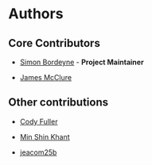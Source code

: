 # Authors

## Core Contributors

* [Simon Bordeyne](https://github.com/Dogeek) - **Project Maintainer**

* [James McClure](https://github.com/PeanutbutterWarrior)

## Other contributions

* [Cody Fuller](https://github.com/cdfuller)

* [Min Shin Khant](https://github.com/minshinkhant)

* [jeacom25b](https://github.com/jeacom25b)
